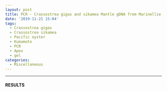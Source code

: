 ```yaml
---
layout: post
title: PCR - Crassostrea gigas and sikamea Mantle gDNA from Marinellie Shellfish Company - No Multiplex
date: '2019-11-21 15:04'
tags:
  - Crassostrea gigas
  - Crassostrea sikamea
  - Pacific oyster
  - Kumamoto
  - PCR
  - Apex
  - gel
categories:
  - Miscellaneous
---
```




---

#### RESULTS
